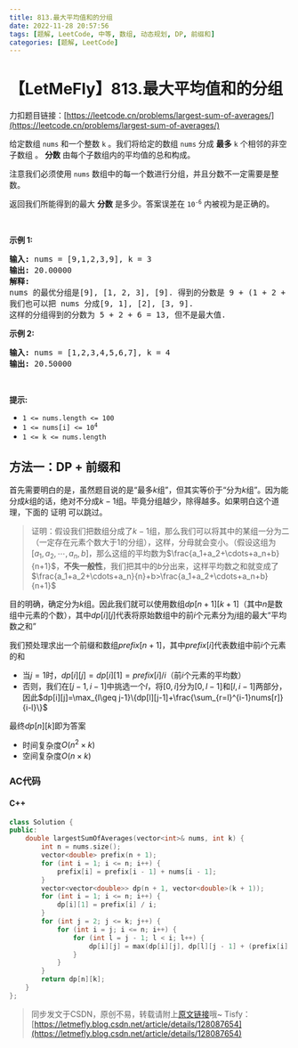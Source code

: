 ```yaml
---
title: 813.最大平均值和的分组
date: 2022-11-28 20:57:56
tags: [题解, LeetCode, 中等, 数组, 动态规划, DP, 前缀和]
categories: [题解, LeetCode]
---
```


# 【LetMeFly】813.最大平均值和的分组

力扣题目链接：[https://leetcode.cn/problems/largest-sum-of-averages/](https://leetcode.cn/problems/largest-sum-of-averages/)

<p>给定数组&nbsp;<code>nums</code>&nbsp;和一个整数&nbsp;<code>k</code>&nbsp;。我们将给定的数组&nbsp;<code>nums</code>&nbsp;分成 <strong>最多</strong>&nbsp;<code>k</code>&nbsp;个相邻的非空子数组 。&nbsp;<strong>分数</strong> 由每个子数组内的平均值的总和构成。</p>

<p>注意我们必须使用 <code>nums</code> 数组中的每一个数进行分组，并且分数不一定需要是整数。</p>

<p>返回我们所能得到的最大 <strong>分数</strong> 是多少。答案误差在&nbsp;<code>10<sup>-6</sup></code>&nbsp;内被视为是正确的。</p>

<p>&nbsp;</p>

<p><strong>示例 1:</strong></p>

<pre>
<strong>输入:</strong> nums = [9,1,2,3,9], k = 3
<strong>输出:</strong> 20.00000
<strong>解释:</strong> 
nums 的最优分组是[9], [1, 2, 3], [9]. 得到的分数是 9 + (1 + 2 + 3) / 3 + 9 = 20. 
我们也可以把 nums 分成[9, 1], [2], [3, 9]. 
这样的分组得到的分数为 5 + 2 + 6 = 13, 但不是最大值.
</pre>

<p><strong>示例 2:</strong></p>

<pre>
<strong>输入:</strong> nums = [1,2,3,4,5,6,7], k = 4
<strong>输出:</strong> 20.50000
</pre>

<p>&nbsp;</p>

<p><strong>提示:</strong></p>

<ul>
	<li><code>1 &lt;= nums.length &lt;= 100</code></li>
	<li><code>1 &lt;= nums[i] &lt;= 10<sup>4</sup></code></li>
	<li><code>1 &lt;= k &lt;= nums.length</code></li>
</ul>


    
## 方法一：DP + 前缀和

首先需要明白的是，虽然题目说的是“最多$k$组”，但其实等价于“分为$k$组”。因为能分成$k$组的话，绝对不分成$k-1$组。毕竟分组越少，除得越多。如果明白这个道理，下面的 证明 可以跳过。

> 证明：假设我们把数组分成了$k-1$组，那么我们可以将其中的某组一分为二（一定存在元素个数大于$1$的分组），这样，分母就会变小。（假设这组为$[a_1, a_2, \cdots, a_n, b]$，那么这组的平均数为$\frac{a_1+a_2+\cdots+a_n+b}{n+1}$，**不失一般性**，我们把其中的$b$分出来，这样平均数之和就变成了$\frac{a_1+a_2+\cdots+a_n}{n}+b>\frac{a_1+a_2+\cdots+a_n+b}{n+1}$

目的明确，确定分为$k$组。因此我们就可以使用数组$dp[n+1][k+1]$（其中$n$是数组中元素的个数），其中$dp[i][j]$代表将原始数组中的前$i$个元素分为$j$组的最大“平均数之和”

我们预处理求出一个前缀和数组$prefix[n+1]$，其中$prefix[i]$代表数组中前$i$个元素的和

+ 当$j=1$时，$dp[i][j] = dp[i][1] = prefix[i] / i$（前$i$个元素的平均数）
+ 否则，我们在$[j-1, i-1]$中挑选一个$l$，将$[0, i]$分为$[0, l-1]$和$[l,i-1]$两部分，因此$dp[i][j]=\max_{l\geq j-1}\{dp[l][j-1]+\frac{\sum_{r=l}^{i-1}nums[r]}{i-l}\}$

最终$dp[n][k]$即为答案

+ 时间复杂度$O(n^2\times k)$
+ 空间复杂度$O(n\times k)$

### AC代码

#### C++

```cpp
class Solution {
public:
    double largestSumOfAverages(vector<int>& nums, int k) {
        int n = nums.size();
        vector<double> prefix(n + 1);
        for (int i = 1; i <= n; i++) {
            prefix[i] = prefix[i - 1] + nums[i - 1];
        }
        vector<vector<double>> dp(n + 1, vector<double>(k + 1));
        for (int i = 1; i <= n; i++) {
            dp[i][1] = prefix[i] / i;
        }
        for (int j = 2; j <= k; j++) {
            for (int i = j; i <= n; i++) {
                for (int l = j - 1; l < i; l++) {
                    dp[i][j] = max(dp[i][j], dp[l][j - 1] + (prefix[i] - prefix[l]) / (i - l));
                }
            }
        }
        return dp[n][k];
    }
};
```

> 同步发文于CSDN，原创不易，转载请附上[原文链接](https://blog.letmefly.xyz/2022/11/28/LeetCode%200813.%E6%9C%80%E5%A4%A7%E5%B9%B3%E5%9D%87%E5%80%BC%E5%92%8C%E7%9A%84%E5%88%86%E7%BB%84/)哦~
> Tisfy：[https://letmefly.blog.csdn.net/article/details/128087654](https://letmefly.blog.csdn.net/article/details/128087654)
